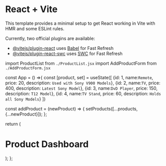 # React + Vite

This template provides a minimal setup to get React working in Vite with HMR and some ESLint rules.

Currently, two official plugins are available:

- [@vitejs/plugin-react](https://github.com/vitejs/vite-plugin-react/blob/main/packages/plugin-react/README.md) uses [Babel](https://babeljs.io/) for Fast Refresh
- [@vitejs/plugin-react-swc](https://github.com/vitejs/vite-plugin-react-swc) uses [SWC](https://swc.rs/) for Fast Refresh


import ProductList from `./ProductList.jsx`
import AddProductForm from `./AddProductForm.jsx`

const App = () =>{
  const [product, set] = useState([
{id: 1, name:`Remote`, price: 20, description: `Used with Sony V900 Models`},
{id: 2, name:`TV`, price: 400, description: `Latest Sony Model`},
{id: 3, name:`DvD Player`, price: 150, description: `T12 Model`},
{id: 4, name:`TV Stand`, price: 60, description: `Holds all Sony Models`}
])

const addProduct = (newProduct) => {
  setProducts([...products, {...newProduct}]);
};

return (
  <div>
    <h1>Product Dashboard</h1>
    <ProductList products={products} /> 
    <AddProductForm addProduct={addProduct} /> 
  </div>
);
};
